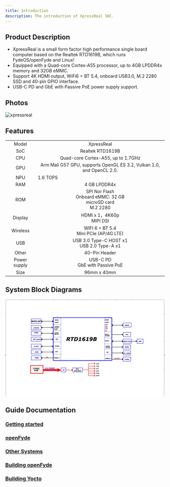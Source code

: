 ```yaml
---
title: Introduction
description: The introduction of XpressReal SBC.
---
```


## Product Description

- XpressReal is a small form factor high performance single board computer based on the Realtek RTD1619B, which runs FydeOS/openFyde and Linux!
- Equipped with a Quad-core Cortex-A55 processor, up to 4GB LPDDR4x memory and 32GB eMMC.
- Support 4K HDMI output, WiFi6 + BT 5.4, onboard USB3.0, M.2 2280 SSD and 40-pin GPIO interface.
- USB-C PD and GbE with Passive PoE power supply support. 

## Photos

![xpressreal](../../../assets/xpressreal-top-bottom.webp)

## Features

<table>
    <tr>
        <td align="center">Model</td>
        <td align="center">XpressReal</td>
    </tr>
    <tr>
        <td align="center">SoC</td>
        <td colspan="2" align="center">Realtek RTD1619B</td>
    </tr>
    <tr>
        <td align="center">CPU</td>
        <td colspan="2" align="center">Quad-core Cortex-A55, up to 1.7GHz</td>
    </tr>
    <tr>
        <td align="center">GPU</td>
        <td colspan="2" align="center">Arm Mali G57 GPU, supports OpenGL ES 3.2, Vulkan 1.0, and OpenCL 2.0.</td>
    </tr>
    <tr>
        <td align="center">NPU</td>
        <td colspan="2" align="cneter">1.6 TOPS</td>
    </tr>
    <tr>
        <td align="center">RAM</td>
        <td colspan="2" align="center">4 GB LPDDR4x</td>
    </tr>
    <tr>
        <td align="center">ROM</td>
        <td align="center">
            SPI Nor Flash<br/>
            Onboard eMMC: 32 GB<br/>
            microSD card<br/>
            M.2 2280
        </td>
    </tr>
    <tr>
        <td align="center">Display</td>
        <td colspan="2" align="center">HDMI x 1，4K60p<br/>MIPI DSI</td>
    </tr>
    <tr>
        <td align="center">Wireless</td>
        <td align="center">WIFI 6 + BT 5.4<br/>Mini PCIe (AP/4G LTE)</td>
    </tr>
    <tr>
        <td align="center">USB</td>
        <td colspan="2" align="center">USB 3.0 Type-C HOST x1<br/>USB 2.0 Type-A x1</td>
    </tr>
    <tr>
        <td align="center">Other</td>
        <td colspan="2" align="center">40-Pin Header</td>
    </tr>
    <tr>
        <td align="center">Power supply</td>
        <td colspan="2" align="center">
            USB-C PD<br/>
            GbE with Passive PoE
        </td>
    </tr>
    <tr>
        <td align="center">Size</td>
        <td colspan="2" align="center">96mm x 40mm</td>
    </tr>
</table>

## System Block Diagrams

![xpressreal-block-diagram](../../../assets/block-diagram.webp)

## Guide Documentation

### [Getting started](/guides/getting-started)

### [openFyde](/guides/openfyde)

### [Other Systems](/guides/other-systems)

### [Building openFyde](/guides/building-openfyde)

### [Building Yocto](/guides/building-yocto)
